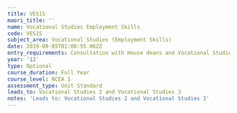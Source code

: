 ```yaml
---
title: VES1S
maori_title: ''
name: Vocational Studies Employment Skills
code: VES1S
subject_area: Vocational Studies (Employment Skills)
date: 2019-08-05T01:08:55.062Z
entry_requirements: Consultation with House deans and Vocational Studies department.
year: '12'
type: Optional
course_duration: Full Year
course_level: NCEA 1
assessment_type: Unit Standard
leads_to: Vocational Studies 2 and Vocational Studies 3
notes: 'Leads to: Vocational Studies 2 and Vocational Studies 3'
---
```


